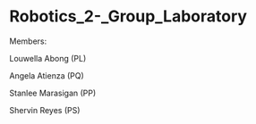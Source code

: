 # Robotics_2-_Group_Laboratory
Members:

Louwella Abong (PL)

Angela Atienza (PQ)

Stanlee Marasigan (PP)

Shervin Reyes (PS)
